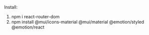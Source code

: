 Install:
1. npm i react-router-dom
2. npm install @mui/icons-material @mui/material @emotion/styled @emotion/react


